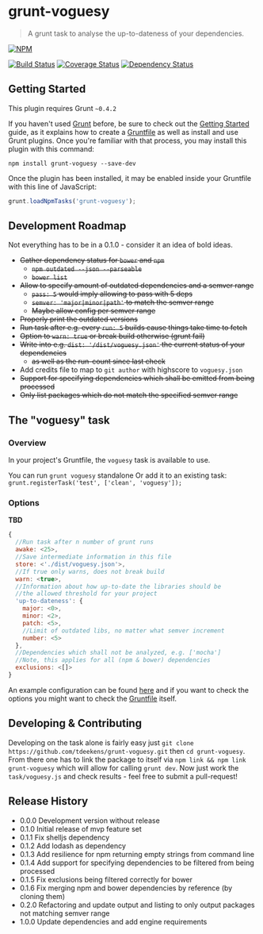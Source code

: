 # grunt-voguesy

> A grunt task to analyse the up-to-dateness of your dependencies.

[![NPM](https://nodei.co/npm/grunt-voguesy.png?mini=true)](https://nodei.co/npm/grunt-voguesy/)

[![Build Status](https://travis-ci.org/tdeekens/grunt-voguesy.svg?branch=master)](https://travis-ci.org/tdeekens/grunt-voguesy)
[![Coverage Status](https://coveralls.io/repos/tdeekens/grunt-voguesy/badge.png)](https://coveralls.io/r/tdeekens/grunt-voguesy)
[![Dependency Status](https://david-dm.org/tdeekens/grunt-voguesy.svg?style=flat)](https://david-dm.org/tdeekens/grunt-voguesy)

## Getting Started
This plugin requires Grunt `~0.4.2`

If you haven't used [Grunt](http://gruntjs.com/) before, be sure to check out the [Getting Started](http://gruntjs.com/getting-started) guide, as it explains how to create a [Gruntfile](http://gruntjs.com/sample-gruntfile) as well as install and use Grunt plugins. Once you're familiar with that process, you may install this plugin with this command:

```shell
npm install grunt-voguesy --save-dev
```

Once the plugin has been installed, it may be enabled inside your Gruntfile with this line of JavaScript:

```js
grunt.loadNpmTasks('grunt-voguesy');
```

## Development Roadmap
Not everything has to be in a 0.1.0 - consider it an idea of bold ideas.

- ~~Gather dependency status for `bower` and `npm`~~
  - ~~`npm outdated --json --parseable`~~
  - ~~`bower list`~~
- ~~Allow to specify amount of outdated dependencies and a semver range~~
  - ~~`pass: 5` would imply allowing to pass with 5 deps~~
  - ~~`semver: 'major|minor|path'` to match the semver range~~
  - ~~Maybe allow config per semver range~~
- ~~Properly print the outdated versions~~
- ~~Run task after e.g. every `run: 5` builds cause things take time to fetch~~
- ~~Option to `warn: true` or break build otherwise (grunt fail)~~
- ~~Write into e.g. `dist: '/dist/voguesy.json'` the current status of your dependencies~~
  - ~~as well as the run-count since last check~~
- Add credits file to map to `git author` with highscore to `voguesy.json`
- ~~Support for specifying dependencies which shall be emitted from being processed~~
- ~~Only list packages which do not match the specified semver range~~

## The "voguesy" task

### Overview
In your project's Gruntfile, the `voguesy` task is available to use.

You can run `grunt voguesy` standalone
Or add it to an existing task: `grunt.registerTask('test', ['clean', 'voguesy']);`

### Options

**TBD**

```javascript
{
  //Run task after n number of grunt runs
  awake: <25>,
  //Save intermediate information in this file
  store: <'./dist/voguesy.json'>,
  //If true only warns, does not break build
  warn: <true>,
  //Information about how up-to-date the libraries should be
  //the allowed threshold for your project
  'up-to-dateness': {
    major: <0>,
    minor: <2>,
    patch: <5>,
    //Limit of outdated libs, no matter what semver increment
    number: <5>
  },
  //Dependencies which shall not be analyzed, e.g. ['mocha']
  //Note, this applies for all (npm & bower) dependencies
  exclusions: <[]>
}
```

An example configuration can be found [here](https://github.com/tdeekens/grunt-voguesy/blob/master/grunt/tasks/voguesy.js) and if you want to check the options you might want to check the [Gruntfile](https://github.com/tdeekens/grunt-voguesy/blob/master/tasks/voguesy.js) itself.

## Developing & Contributing

Developing on the task alone is fairly easy just `git clone https://github.com/tdeekens/grunt-voguesy.git` then `cd grunt-voguesy`. From there one has to link the package to itself via `npm link && npm link grunt-voguesy` which will allow for calling `grunt dev`. Now just work the `task/voguesy.js` and check results - feel free to submit a pull-request!

## Release History
- 0.0.0 Development version without release
- 0.1.0 Initial release of mvp feature set
- 0.1.1 Fix shelljs dependency
- 0.1.2 Add lodash as dependency
- 0.1.3 Add resilience for npm returning empty strings from command line
- 0.1.4 Add support for specifying dependencies to be filtered from being processed
- 0.1.5 Fix exclusions being filtered correctly for bower
- 0.1.6 Fix merging npm and bower dependencies by reference (by cloning them)
- 0.2.0 Refactoring and update output and listing to only output packages not matching semver range
- 1.0.0 Update dependencies and add engine requirements
